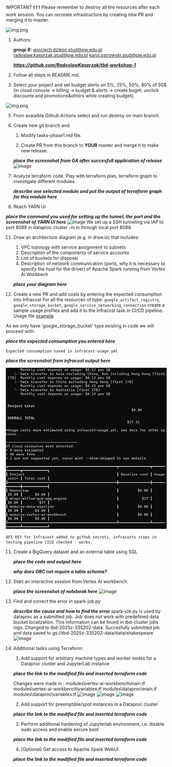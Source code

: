 IMPORTANT ❗ ❗ ❗ Please remember to destroy all the resources after each work session. You can recreate infrastructure by creating new PR and merging it to master.
  
![img.png](doc/figures/destroy.png)

1. Authors:

    ***group 8:***
    wojciech.dzikon.stud@pw.edu.pl
    radoslaw.kasprzak.stud@pw.edu.pl
    karol.ostrowski.stud@pw.edu.pl
    

    ***https://github.com/RadoslawKasprzak/tbd-workshop-1***
   
3. Follow all steps in README.md.

4. Select your project and set budget alerts on 5%, 25%, 50%, 80% of 50$ (in cloud console -> billing -> budget & alerts -> create buget; unclick discounts and promotions&others while creating budget).

  ![img.png](doc/figures/discounts.png)

5. From avaialble Github Actions select and run destroy on main branch.
   
7. Create new git branch and:

    1. Modify tasks-phase1.md file.
    
    2. Create PR from this branch to **YOUR** master and merge it to make new release. 
    
    ***place the screenshot from GA after succesfull application of release***
  ![image](https://github.com/user-attachments/assets/cf176125-9331-4903-87bc-a5a20bbc6076)


8. Analyze terraform code. Play with terraform plan, terraform graph to investigate different modules.

    ***describe one selected module and put the output of terraform graph for this module here***

   
10. Reach YARN UI
   
   ***place the command you used for setting up the tunnel, the port and the screenshot of YARN UI here***
   ![image](https://github.com/user-attachments/assets/b5782c61-f1e8-47a9-a2e2-221e58c86e34)
   We set up a SSH tunneling via IAP to port 8088 in dataproc cluster -m in through local port 8088.

   
11. Draw an architecture diagram (e.g. in draw.io) that includes:
    1. VPC topology with service assignment to subnets
    2. Description of the components of service accounts
    3. List of buckets for disposal
    4. Description of network communication (ports, why it is necessary to specify the host for the driver) of Apache Spark running from Vertex AI Workbech
  
    ***place your diagram here***

12. Create a new PR and add costs by entering the expected consumption into Infracost
For all the resources of type: `google_artifact_registry`, `google_storage_bucket`, `google_service_networking_connection`
create a sample usage profiles and add it to the Infracost task in CI/CD pipeline. Usage file [example](https://github.com/infracost/infracost/blob/master/infracost-usage-example.yml) 

   As we only have 'google_storage_bucket' type existing in code we will proceed with:
 <!-- ./.terraform/modules/composer.composer/examples/simple_composer_env_v2/main.tf:resource "google_storage_bucket" "my_bucket" {
./bootstrap/main.tf:resource "google_storage_bucket" "tbd-state-bucket" {
./mlops/mlflow/gcp/app_engine/storage.tf:resource "google_storage_bucket" "mlflow_artifacts_bucket" {
./modules/data-pipeline/main.tf:resource "google_storage_bucket" "tbd-code-bucket" {
./modules/data-pipeline/main.tf:resource "google_storage_bucket" "tbd-data-bucket" {
./modules/vertex-ai-workbench/main.tf:resource "google_storage_bucket" "notebook-conf-bucket" { -->


   ***place the expected consumption you entered here***

    Expected consumption saved in infracost-usage.yml

    
   ***place the screenshot from infracost output here***

   ![alt text](expected_costs.png)

    API KEY for Infracost added to github secrets, infracosts steps in testing pipeline CICD checked - works.
11. Create a BigQuery dataset and an external table using SQL
    
    ***place the code and output here***

   
    ***why does ORC not require a table schema?***
    

  
12. Start an interactive session from Vertex AI workbench:

    ***place the screenshot of notebook here***
    ![image](https://github.com/user-attachments/assets/7ccb780a-6fd7-4e2a-a744-11e33e1df83f)

   
14. Find and correct the error in spark-job.py

    ***describe the cause and how to find the error***
    spark-job.py is used by dataproc as a submitted job. Job does not work with predefined data bucket localization. This information can be found in tbd-cluster jobs logs. Changed to tbd-2025z-335202-data.
    Succesfully submitted job and data saved to gs://tbd-2025z-335202-data/data/shakespeare
    ![image](https://github.com/user-attachments/assets/e200e63e-746b-404e-88ae-ee1b242e03f2)


16. Additional tasks using Terraform:

    1. Add support for arbitrary machine types and worker nodes for a Dataproc cluster and JupyterLab instance

    ***place the link to the modified file and inserted terraform code***

      Changes were made in :  modules\vertex-ai-workbench\main.tf
                            modules\vertex-ai-workbench\variables.tf
                            modules\dataproc\main.tf
                            modules\dataproc\variables.tf
      ![image](https://github.com/user-attachments/assets/5ff9313a-e1ea-466e-a0e3-b0b84bdd9e37)
      ![image](https://github.com/user-attachments/assets/84c8821d-701e-4fad-b489-20905661c9d9)
      ![image](https://github.com/user-attachments/assets/6527db8f-8227-4cb6-808c-7e8aba9cd8f7)


    2. Add support for preemptible/spot instances in a Dataproc cluster

    ***place the link to the modified file and inserted terraform code***
    
    3. Perform additional hardening of Jupyterlab environment, i.e. disable sudo access and enable secure boot
    
    ***place the link to the modified file and inserted terraform code***

    4. (Optional) Get access to Apache Spark WebUI

    ***place the link to the modified file and inserted terraform code***
